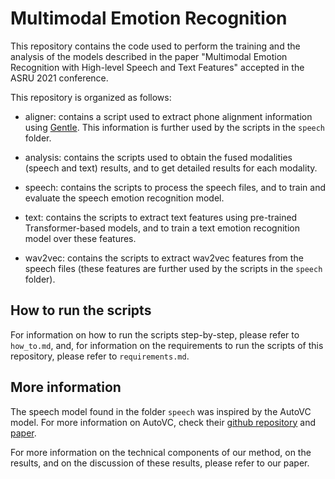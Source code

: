 # Multimodal Emotion Recognition

This repository contains the code used to perform the training and the analysis of the models described in the paper "Multimodal Emotion Recognition with High-level Speech and Text Features" accepted in the ASRU 2021 conference.

This repository is organized as follows:

- aligner: contains a script used to extract phone alignment information using [Gentle](https://github.com/lowerquality/gentle). This information is further used by the scripts in the `speech` folder.

- analysis: contains the scripts used to obtain the fused modalities (speech and text) results, and to get detailed results for each modality.

- speech: contains the scripts to process the speech files, and to train and evaluate the speech emotion recognition model.

- text: contains the scripts to extract text features using pre-trained Transformer-based models, and to train a text emotion recognition model over these features.

- wav2vec: contains the scripts to extract wav2vec features from the speech files (these features are further used by the scripts in the `speech` folder).

## How to run the scripts

For information on how to run the scripts step-by-step, please refer to `how_to.md`, and, for information on the requirements to run the scripts of this repository, please refer to `requirements.md`.

## More information

The speech model found in the folder `speech` was inspired by the AutoVC model. For more information on AutoVC, check their [github repository](https://github.com/auspicious3000/autovc) and [paper](https://arxiv.org/abs/1905.05879).

For more information on the technical components of our method, on the results, and on the discussion of these results, please refer to our paper.
